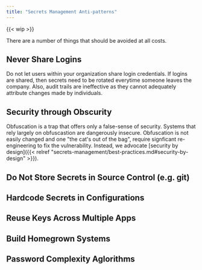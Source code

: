 ```yaml
---
title: "Secrets Management Anti-patterns"
---
```

{{< wip >}}

There are a number of things that should be avoided at all costs.

## Never Share Logins

Do not let users within your organization share login credentials. If logins are shared, then secrets need to be rotated everytime someone leaves the company. Also, audit trails are ineffective as they cannot adequately attribute changes made by individuals.

## Security through Obscurity

Obfuscation is a trap that offers only a false-sense of security. Systems that rely largely on obfuscastion are dangerously insecure. Obfuscation is not easily changed and one "the cat's out of the bag", require signficant re-engineering to fix the vulnerability. Instead, we advocate [security by design]({{< relref "secrets-management/best-practices.md#security-by-design" >}}).

## Do Not Store Secrets in Source Control (e.g. git)

## Hardcode Secrets in Configurations

## Reuse Keys Across Multiple Apps

## Build Homegrown Systems

## Password Complexity Aglorithms

